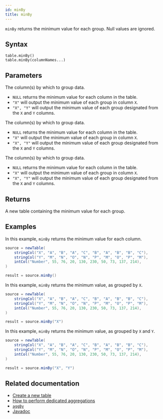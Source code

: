 ```yaml
---
id: minBy
title: minBy
---
```


`minBy` returns the minimum value for each group. Null values are ignored.

## Syntax

```
table.minBy()
table.minBy(columnNames...)
```

## Parameters

<ParamTable>
<Param name="columnNames" type="String...">

The column(s) by which to group data.

- `NULL` returns the minimum value for each column in the table.
- `"X"` will output the minimum value of each group in column `X`.
- `"X", "Y"` will output the minimum value of each group designated from the `X` and `Y` columns.

</Param>
<Param name="columnNames" type="ColumnName...">

The column(s) by which to group data.

- `NULL` returns the minimum value for each column in the table.
- `"X"` will output the minimum value of each group in column `X`.
- `"X", "Y"` will output the minimum value of each group designated from the `X` and `Y` columns.

</Param>
<Param name="columnNames" type="Collection<String>">

The column(s) by which to group data.

- `NULL` returns the minimum value for each column in the table.
- `"X"` will output the minimum value of each group in column `X`.
- `"X", "Y"` will output the minimum value of each group designated from the `X` and `Y` columns.

</Param>
</ParamTable>

## Returns

A new table containing the minimum value for each group.

## Examples

In this example, `minBy` returns the minimum value for each column.

```groovy order=source,result
source = newTable(
    stringCol("X", "A", "B", "A", "C", "B", "A", "B", "B", "C"),
    stringCol("Y", "M", "N", "O", "N", "P", "M", "O", "P", "M"),
    intCol("Number", 55, 76, 20, 130, 230, 50, 73, 137, 214),
)

result = source.minBy()
```

In this example, `minBy` returns the minimum value, as grouped by `X`.

```groovy order=source,result
source = newTable(
    stringCol("X", "A", "B", "A", "C", "B", "A", "B", "B", "C"),
    stringCol("Y", "M", "N", "O", "N", "P", "M", "O", "P", "M"),
    intCol("Number", 55, 76, 20, 130, 230, 50, 73, 137, 214),
)

result = source.minBy("X")
```

In this example, `minBy` returns the minimum value, as grouped by `X` and `Y`.

```groovy order=source,result
source = newTable(
    stringCol("X", "A", "B", "A", "C", "B", "A", "B", "B", "C"),
    stringCol("Y", "M", "N", "O", "N", "P", "M", "O", "P", "M"),
    intCol("Number", 55, 76, 20, 130, 230, 50, 73, 137, 214),
)

result = source.minBy("X", "Y")
```

## Related documentation

- [Create a new table](../../../how-to-guides/new-table.md)
- [How to perform dedicated aggregations](../../../how-to-guides/dedicated-aggregations.md)
- [`aggBy`](./aggBy.md)
- [Javadoc](<https://deephaven.io/core/javadoc/io/deephaven/engine/table/Table.html#minBy(java.lang.String...)>)

